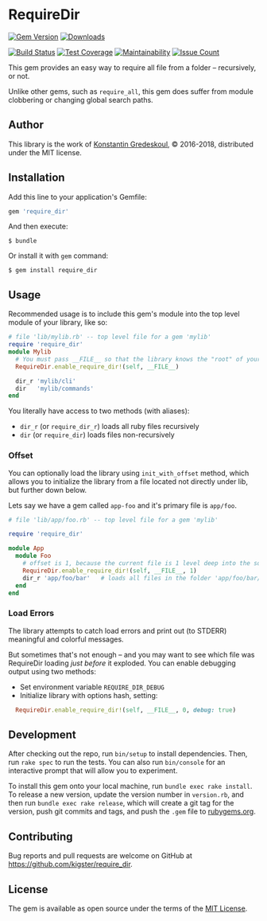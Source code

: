 # RequireDir 

[![Gem Version](https://badge.fury.io/rb/require_dir.svg)](https://badge.fury.io/rb/require_dir)
[![Downloads](http://ruby-gem-downloads-badge.herokuapp.com/require_dir?type=total)](https://rubygems.org/gems/require_dir)

[![Build Status](https://travis-ci.org/kigster/require_dir.svg?branch=master)](https://travis-ci.org/kigster/require_dir)
[![Test Coverage](https://api.codeclimate.com/v1/badges/ad8aceb1bb3c22f72194/test_coverage)](https://codeclimate.com/github/kigster/require_dir/test_coverage)
[![Maintainability](https://api.codeclimate.com/v1/badges/ad8aceb1bb3c22f72194/maintainability)](https://codeclimate.com/github/kigster/require_dir/maintainability)
[![Issue Count](https://codeclimate.com/github/kigster/require_dir/badges/issue_count.svg)](https://codeclimate.com/github/kigster/require_dir)


This gem provides an easy way to require all file from a folder – recursively, or not.

Unlike other gems, such as `require_all`, this gem does suffer from module clobbering or changing global search paths.

## Author

This library is the work of [Konstantin Gredeskoul](http:/kig.re), &copy; 2016-2018, distributed under the MIT license.

## Installation

Add this line to your application's Gemfile:

```ruby
gem 'require_dir'
```

And then execute:

    $ bundle

Or install it with `gem` command:

    $ gem install require_dir

## Usage

Recommended usage is to include this gem's module into the top level module of your library, like so:

```ruby
# file 'lib/mylib.rb' -- top level file for a gem 'mylib'
require 'require_dir'
module Mylib
  # You must pass __FILE__ so that the library knows the "root" of your sources.
  RequireDir.enable_require_dir!(self, __FILE__)

  dir_r 'mylib/cli'
  dir   'mylib/commands'
end
```

You literally have access to two methods (with aliases):

 * `dir_r` (or `require_dir_r`) loads all ruby files recursively
 * `dir` (or `require_dir`) loads files non-recursively


### Offset

You can optionally load the library using `init_with_offset` method, which allows you 
to initialize the library from a file located not directly under lib, but further down below.

Lets say we have a gem called `app-foo` and it's primary file is `app/foo`.


```ruby
# file 'lib/app/foo.rb' -- top level file for a gem 'mylib'

require 'require_dir'

module App
  module Foo
    # offset is 1, because the current file is 1 level deep into the source tree.
    RequireDir.enable_require_dir!(self, __FILE__, 1) 
    dir_r 'app/foo/bar'   # loads all files in the folder 'app/foo/bar/**.rb'
  end
end
```

### Load Errors

The library attempts to catch load errors and print out (to STDERR) meaningful and colorful messages.

But sometimes that's not enough – and you may want to see which file was RequireDir loading *just before* it
exploded. You can enable debugging output using two methods:

 * Set environment variable `REQUIRE_DIR_DEBUG` 
 * Initialize library with options hash, setting:

```ruby
  RequireDir.enable_require_dir!(self, __FILE__, 0, debug: true)
```

## Development

After checking out the repo, run `bin/setup` to install dependencies. Then, run `rake spec` to run the tests. You can also run `bin/console` for an interactive prompt that will allow you to experiment.

To install this gem onto your local machine, run `bundle exec rake install`. To release a new version, update the version number in `version.rb`, and then run `bundle exec rake release`, which will create a git tag for the version, push git commits and tags, and push the `.gem` file to [rubygems.org](https://rubygems.org).

## Contributing

Bug reports and pull requests are welcome on GitHub at https://github.com/kigster/require_dir.

## License

The gem is available as open source under the terms of the [MIT License](http://opensource.org/licenses/MIT).

